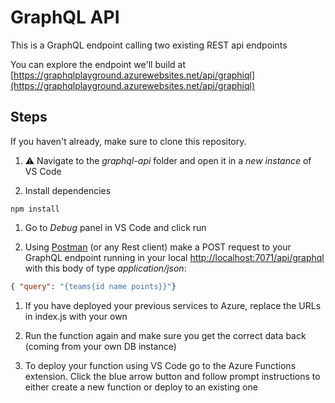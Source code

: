 # GraphQL API

This is a GraphQL endpoint calling two existing REST api endpoints

You can explore the endpoint we'll build at [https://graphqlplayground.azurewebsites.net/api/graphiql](https://graphqlplayground.azurewebsites.net/api/graphiql)

## Steps

If you haven't already, make sure to clone this repository.

1. ⚠️ Navigate to the *graphql-api* folder and open it in a *new instance* of VS Code

1. Install dependencies

```
npm install
```

1. Go to *Debug* panel in VS Code and click run

1. Using [Postman](https://www.getpostman.com/) (or any Rest client) make a POST request to your GraphQL endpoint running in your local [http://localhost:7071/api/graphql](http://localhost:7071/api/graphql) with this body of type *application/json*:

```json
{ "query": "{teams{id name points}}"}
```

1. If you have deployed your previous services to Azure, replace the URLs in index.js with your own

1. Run the function again and make sure you get the correct data back (coming from your own DB instance)

1. To deploy your function using VS Code go to the Azure Functions extension. Click the blue arrow button and follow prompt instructions to either create a new function or deploy to an existing one